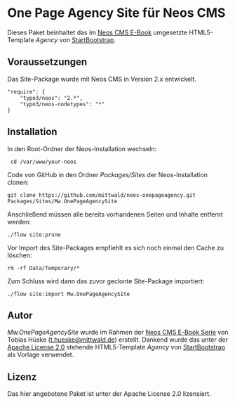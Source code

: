 One Page Agency Site für Neos CMS
=============================================

Dieses Paket beinhaltet das im [Neos CMS E-Book](https://www.mittwald.de/neos-e-book-template-entwicklung) umgesetzte HTML5-Template *Agency* von [StartBootstrap](http://startbootstrap.com/template-overviews/agency/).

Voraussetzungen
-------------

Das Site-Package wurde mit Neos CMS in Version 2.x entwickelt.

    "require": {
        "typo3/neos": "2.*",
        "typo3/neos-nodetypes": "*"
    }


Installation
------------

In den Root-Ordner der Neos-Installation wechseln:
     
     cd /var/www/your-neos

Code von GitHub in den Ordner *Packages/Sites* der Neos-Installation clonen:

	git clone https://github.com/mittwald/neos-onepageagency.git Packages/Sites/Mw.OnePageAgencySite
    
Anschließend müssen alle bereits vorhandenen Seiten und Inhalte entfernt werden:
    
    ./flow site:prune
    
Vor Import des Site-Packages empfiehlt es sich noch einmal den Cache zu löschen:
    
    rm -rf Data/Temporary/*
    
Zum Schluss wird dann das zuvor geclonte Site-Package importiert:
    
    ./flow site:import Mw.OnePageAgencySite
    

Autor
-------

*Mw.OnePageAgencySite* wurde im Rahmen der [Neos CMS E-Book Serie](https://www.mittwald.de/neos-e-book-template-entwicklung) von Tobias Hüske (<t.hueske@mittwald.de>) erstellt. 
Dankend wurde das unter der [Apache License 2.0](https://github.com/mittwald/neos-onepageagency/tree/master/Resources/Public/LICENSE) stehende HTML5-Template *Agency* von [StartBootstrap](http://startbootstrap.com/template-overviews/agency/) als Vorlage verwendet.

Lizenz
-------

Das hier angebotene Paket ist unter der Apache License 2.0 lizensiert.
